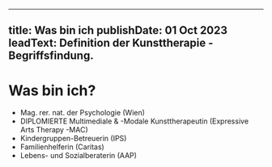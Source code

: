 
---
title: Was bin ich
publishDate: 01 Oct 2023
leadText: Definition der Kunsttherapie - Begriffsfindung. 
---
# Was bin ich?

+ Mag. rer. nat. der Psychologie (Wien)
+ DIPLOMIERTE Multimediale & -Modale Kunsttherapeutin (Expressive Arts Therapy -MAC)
+ Kindergruppen-Betreuerin (IPS)
+ Familienhelferin (Caritas)
+ Lebens- und Sozialberaterin (AAP)
